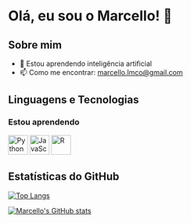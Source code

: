 # Olá, eu sou o Marcello! 👋

## Sobre mim

- 🌱 Estou aprendendo inteligência artificial
- 📫 Como me encontrar: marcello.lmco@gmail.com

## Linguagens e Tecnologias

### Estou aprendendo

<!-- Substitua os nomes das tecnologias abaixo pelos ícones das tecnologias que você está aprendendo -->

<p align="left">
  <img src="https://cdn.jsdelivr.net/gh/devicons/devicon/icons/python/python-original.svg" height="40" width="40" alt="Python" />
  <img src="https://cdn.jsdelivr.net/gh/devicons/devicon/icons/javascript/javascript-original.svg" height="40" width="40" alt="JavaScript" />
  <img src="https://cdn.jsdelivr.net/gh/devicons/devicon/icons/r/r-original.svg" height="40" width="40" alt="R" />
          
</p>

## Estatísticas do GitHub

<!-- Painel com as linguagens mais usadas -->
[![Top Langs](https://github-readme-stats.vercel.app/api/top-langs/?username=MarcelloLM&layout=compact)](https://github.com/anuraghazra/github-readme-stats)

<!-- Painel com as estatísticas do GitHub -->
[![Marcello's GitHub stats](https://github-readme-stats.vercel.app/api?username=MarcelloLM&show_icons=true&theme=radical)](https://github.com/anuraghazra/github-readme-stats)
